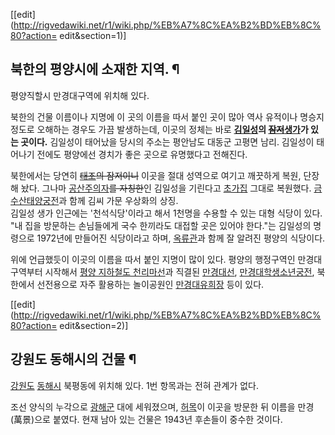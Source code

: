 [[edit](http://rigvedawiki.net/r1/wiki.php/%EB%A7%8C%EA%B2%BD%EB%8C%80?action=
edit&section=1)]

## 북한의 평양시에 소재한 지역. ¶

  

평양직할시 만경대구역에 위치해 있다.

  

북한의 건물 이름이나 지명에 이 곳의 이름을 따서 붙인 곳이 많아 역사 유적이나 명승지 정도로 오해하는 경우도 가끔 발생하는데, 이곳의
정체는 바로 **[김일성](%EA%B9%80%EC%9D%BC%EC%84%B1.md)의
<del>[잠저](%EC%9E%A0%EC%A0%80.md)</del>[생가](%EC%83%9D%EA%B0%80.md)가 있는
곳이다.** 김일성이 태어났을 당시의 주소는 평안남도 대동군 고평면 남리. 김일성이 태어나기 전에도 평양에선 경치가 좋은 곳으로 유명했다고
전해진다.

  

북한에서는 당연히 <del>[태조](%ED%83%9C%EC%A1%B0.md)의 잠저이니</del> 이곳을 절대 성역으로 여기고 깨끗하게
복원, 단장해 놨다. 그나마
[공산주의자](%EA%B3%B5%EC%82%B0%EC%A3%BC%EC%9D%98%EC%9E%90.md)<del>를 자칭한</del>인
김일성을 기린다고 [초가집](%EC%B4%88%EA%B0%80%EC%A7%91.md) 그대로 복원했다. [금수산태양궁전](%EA%B8%88%EC%88%98%EC%82%B0%ED%83%9C%EC%96%91%EA%B6%81%EC%A0%84.md)과 함께 김씨 가문 우상화의
상징.  
김일성 생가 인근에는 '천석식당'이라고 해서 1천명을 수용할 수 있는 대형 식당이 있다. "내 집을 방문하는 손님들에게 국수 한끼라도 대접할
곳은 있어야 한다."는 김일성의 명령으로 1972년에 만들어진 식당이라고 하며,
[옥류관](%EC%98%A5%EB%A5%98%EA%B4%80.md)과 함께 잘 알려진 평양의 식당이다.

  

위에 언급했듯이 이곳의 이름을 따서 붙인 지명이 많이 있다. 평양의 행정구역인 만경대구역부터 시작해서 [평양 지하철도 천리마선](%ED%8F%89%EC%96%91%20%EC%A7%80%ED%95%98%EC%B2%A0%EB%8F%84%20%EC%B2%9C%EB%A6%AC%EB%A7%88%EC%84%A0.md)과 직결된 [만경대선](%EB%A7%8C%EA%B2%BD%EB%8C%80%EC%84%A0.md), [만경대학생소년궁전](%EB%A7%8C%EA%B2%BD%EB%8C%80%ED%95%99%EC%83%9D%EC%86%8C%EB%85%84%EA%B6%81%EC%A0%84.md), 북한에서 선전용으로 자주 활용하는 놀이공원인
[만경대유희장](%EB%A7%8C%EA%B2%BD%EB%8C%80%EC%9C%A0%ED%9D%AC%EC%9E%A5.md) 등이 있다.

[[edit](http://rigvedawiki.net/r1/wiki.php/%EB%A7%8C%EA%B2%BD%EB%8C%80?action=
edit&section=2)]

## 강원도 동해시의 건물 ¶

[강원도](%EA%B0%95%EC%9B%90%EB%8F%84.md)
[동해시](%EB%8F%99%ED%95%B4%EC%8B%9C.md) 북평동에 위치해 있다. 1번 항목과는 전혀 관계가 없다.

  

조선 양식의 누각으로 [광해군](%EA%B4%91%ED%95%B4%EA%B5%B0.md) 대에 세워졌으며,
[허목](%ED%97%88%EB%AA%A9.md)이 이곳을 방문한 뒤 이름을 만경(萬景)으로 붙였다. 현재 남아 있는 건물은 1943년
후손들이 중수한 것이다.

